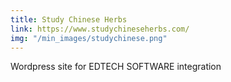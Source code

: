```yaml
---
title: Study Chinese Herbs
link: https://www.studychineseherbs.com/
img: "/min_images/studychinese.png"
---
```


Wordpress site for EDTECH SOFTWARE integration